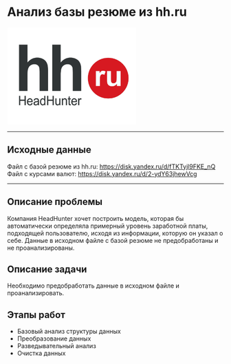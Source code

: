 # Анализ базы резюме из hh.ru

<img src='img/hhout.png' width=300>

___
## Исходные данные
Файл с базой резюме из hh.ru:  https://disk.yandex.ru/d/fTKTyjl9FKE_nQ
Файл с курсами валют: https://disk.yandex.ru/d/2-ydY63jhewVcg
___
## Описание проблемы
Компания HeadHunter хочет построить модель, которая бы автоматически определяла примерный уровень заработной платы, подходящей пользователю, исходя из информации, которую он указал о себе. Данные в исходном файле с базой резюме не предобработаны и не проанализированы. 
## Описание задачи
Необходимо предобработать данные в исходном файле и проанализировать.
## Этапы работ
- Базовый анализ структуры данных
- Преобразование данных
- Разведывательный анализ
- Очистка данных

